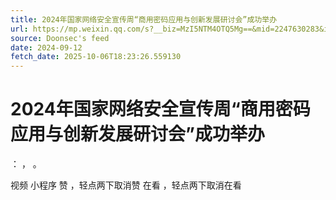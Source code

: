 ```yaml
---
title: 2024年国家网络安全宣传周“商用密码应用与创新发展研讨会”成功举办
url: https://mp.weixin.qq.com/s?__biz=MzI5NTM4OTQ5Mg==&mid=2247630283&idx=1&sn=49f1e744cf65cd5d4d0e1f605093d350
source: Doonsec's feed
date: 2024-09-12
fetch_date: 2025-10-06T18:23:26.559130
---
```


# 2024年国家网络安全宣传周“商用密码应用与创新发展研讨会”成功举办

：
，
。

视频
小程序
赞
，轻点两下取消赞
在看
，轻点两下取消在看